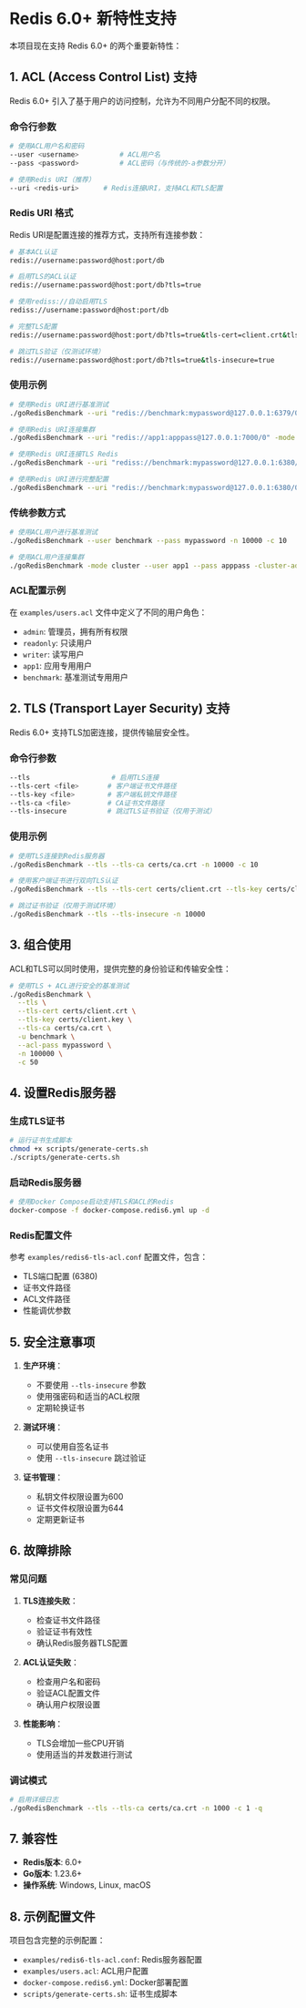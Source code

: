 # Redis 6.0+ 新特性支持

本项目现在支持 Redis 6.0+ 的两个重要新特性：

## 1. ACL (Access Control List) 支持

Redis 6.0+ 引入了基于用户的访问控制，允许为不同用户分配不同的权限。

### 命令行参数

```bash
# 使用ACL用户名和密码
--user <username>          # ACL用户名
--pass <password>          # ACL密码（与传统的-a参数分开）

# 使用Redis URI（推荐）
--uri <redis-uri>      # Redis连接URI，支持ACL和TLS配置
```

### Redis URI 格式

Redis URI是配置连接的推荐方式，支持所有连接参数：

```bash
# 基本ACL认证
redis://username:password@host:port/db

# 启用TLS的ACL认证
redis://username:password@host:port/db?tls=true

# 使用rediss://自动启用TLS
rediss://username:password@host:port/db

# 完整TLS配置
redis://username:password@host:port/db?tls=true&tls-cert=client.crt&tls-key=client.key&tls-ca=ca.crt

# 跳过TLS验证（仅测试环境）
redis://username:password@host:port/db?tls=true&tls-insecure=true
```

### 使用示例

```bash
# 使用Redis URI进行基准测试
./goRedisBenchmark --uri "redis://benchmark:mypassword@127.0.0.1:6379/0" -n 10000 -c 10

# 使用Redis URI连接集群
./goRedisBenchmark --uri "redis://app1:apppass@127.0.0.1:7000/0" -mode cluster -n 10000

# 使用Redis URI连接TLS Redis
./goRedisBenchmark --uri "rediss://benchmark:mypassword@127.0.0.1:6380/0" -n 10000

# 使用Redis URI进行完整配置
./goRedisBenchmark --uri "redis://benchmark:mypassword@127.0.0.1:6380/0?tls=true&tls-cert=certs/client.crt&tls-key=certs/client.key&tls-ca=certs/ca.crt" -n 10000
```

### 传统参数方式

```bash
# 使用ACL用户进行基准测试
./goRedisBenchmark --user benchmark --pass mypassword -n 10000 -c 10

# 使用ACL用户连接集群
./goRedisBenchmark -mode cluster --user app1 --pass apppass -cluster-addrs "127.0.0.1:7000,127.0.0.1:7001"
```

### ACL配置示例

在 `examples/users.acl` 文件中定义了不同的用户角色：

- `admin`: 管理员，拥有所有权限
- `readonly`: 只读用户
- `writer`: 读写用户
- `app1`: 应用专用用户
- `benchmark`: 基准测试专用用户

## 2. TLS (Transport Layer Security) 支持

Redis 6.0+ 支持TLS加密连接，提供传输层安全性。

### 命令行参数

```bash
--tls                    # 启用TLS连接
--tls-cert <file>       # 客户端证书文件路径
--tls-key <file>        # 客户端私钥文件路径
--tls-ca <file>         # CA证书文件路径
--tls-insecure          # 跳过TLS证书验证（仅用于测试）
```

### 使用示例

```bash
# 使用TLS连接到Redis服务器
./goRedisBenchmark --tls --tls-ca certs/ca.crt -n 10000 -c 10

# 使用客户端证书进行双向TLS认证
./goRedisBenchmark --tls --tls-cert certs/client.crt --tls-key certs/client.key --tls-ca certs/ca.crt -n 10000

# 跳过证书验证（仅用于测试环境）
./goRedisBenchmark --tls --tls-insecure -n 10000
```

## 3. 组合使用

ACL和TLS可以同时使用，提供完整的身份验证和传输安全性：

```bash
# 使用TLS + ACL进行安全的基准测试
./goRedisBenchmark \
  --tls \
  --tls-cert certs/client.crt \
  --tls-key certs/client.key \
  --tls-ca certs/ca.crt \
  -u benchmark \
  --acl-pass mypassword \
  -n 100000 \
  -c 50
```

## 4. 设置Redis服务器

### 生成TLS证书

```bash
# 运行证书生成脚本
chmod +x scripts/generate-certs.sh
./scripts/generate-certs.sh
```

### 启动Redis服务器

```bash
# 使用Docker Compose启动支持TLS和ACL的Redis
docker-compose -f docker-compose.redis6.yml up -d
```

### Redis配置文件

参考 `examples/redis6-tls-acl.conf` 配置文件，包含：

- TLS端口配置 (6380)
- 证书文件路径
- ACL文件路径
- 性能调优参数

## 5. 安全注意事项

1. **生产环境**：
   - 不要使用 `--tls-insecure` 参数
   - 使用强密码和适当的ACL权限
   - 定期轮换证书

2. **测试环境**：
   - 可以使用自签名证书
   - 使用 `--tls-insecure` 跳过验证

3. **证书管理**：
   - 私钥文件权限设置为600
   - 证书文件权限设置为644
   - 定期更新证书

## 6. 故障排除

### 常见问题

1. **TLS连接失败**：
   - 检查证书文件路径
   - 验证证书有效性
   - 确认Redis服务器TLS配置

2. **ACL认证失败**：
   - 检查用户名和密码
   - 验证ACL配置文件
   - 确认用户权限设置

3. **性能影响**：
   - TLS会增加一些CPU开销
   - 使用适当的并发数进行测试

### 调试模式

```bash
# 启用详细日志
./goRedisBenchmark --tls --tls-ca certs/ca.crt -n 1000 -c 1 -q
```

## 7. 兼容性

- **Redis版本**: 6.0+
- **Go版本**: 1.23.6+
- **操作系统**: Windows, Linux, macOS

## 8. 示例配置文件

项目包含完整的示例配置：

- `examples/redis6-tls-acl.conf`: Redis服务器配置
- `examples/users.acl`: ACL用户配置
- `docker-compose.redis6.yml`: Docker部署配置
- `scripts/generate-certs.sh`: 证书生成脚本 